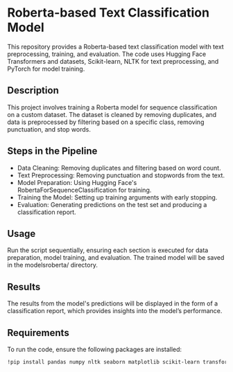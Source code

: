 # Roberta-based Text Classification Model

This repository provides a Roberta-based text classification model with text preprocessing, training, and evaluation. The code uses Hugging Face Transformers and datasets, Scikit-learn, NLTK for text preprocessing, and PyTorch for model training.

## Description
This project involves training a Roberta model for sequence classification on a custom dataset. The dataset is cleaned by removing duplicates, and data is preprocessed by filtering based on a specific class, removing punctuation, and stop words.

## Steps in the Pipeline
- Data Cleaning: Removing duplicates and filtering based on word count.
- Text Preprocessing: Removing punctuation and stopwords from the text.
- Model Preparation: Using Hugging Face's RobertaForSequenceClassification for training.
- Training the Model: Setting up training arguments with early stopping.
- Evaluation: Generating predictions on the test set and producing a classification report.

## Usage
Run the script sequentially, ensuring each section is executed for data preparation, model training, and evaluation. The trained model will be saved in the modelsroberta/ directory.

## Results
The results from the model's predictions will be displayed in the form of a classification report, which provides insights into the model’s performance.

## Requirements

To run the code, ensure the following packages are installed:
```bash
!pip install pandas numpy nltk seaborn matplotlib scikit-learn transformers torch datasets

